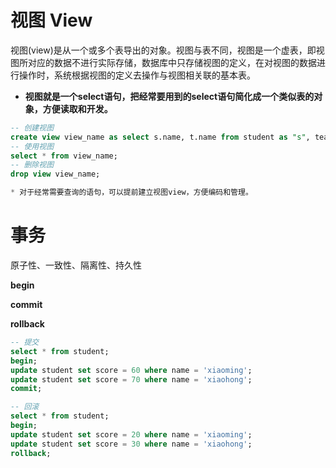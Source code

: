 # 视图 View

视图(view)是从一个或多个表导出的对象。视图与表不同，视图是一个虚表，即视图所对应的数据不进行实际存储，数据库中只存储视图的定义，在对视图的数据进行操作时，系统根据视图的定义去操作与视图相关联的基本表。

* **视图就是一个select语句，把经常要用到的select语句简化成一个类似表的对象，方便读取和开发。**

```sql
-- 创建视图
create view view_name as select s.name, t.name from student as "s", teacher as "t" where s.id=t.id and s.id=1;
-- 使用视图
select * from view_name;
-- 删除视图
drop view view_name;

* 对于经常需要查询的语句，可以提前建立视图view，方便编码和管理。
```

# 事务

原子性、一致性、隔离性、持久性

**begin**

**commit**

**rollback**

```sql
-- 提交
select * from student;
begin;
update student set score = 60 where name = 'xiaoming';
update student set score = 70 where name = 'xiaohong';
commit;

-- 回滚
select * from student;
begin;
update student set score = 20 where name = 'xiaoming';
update student set score = 30 where name = 'xiaohong';
rollback;
```

